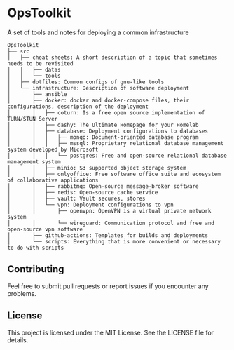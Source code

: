 # OpsToolkit

A set of tools and notes for deploying a common infrastructure

```
OpsToolkit
├── src
│   ├── cheat sheets: A short description of a topic that sometimes needs to be revisited
│   │   ├── datas
│   │   └── tools
│   ├── dotfiles: Common configs of gnu-like tools
│   └── infrastructure: Description of software deployment
│       ├── ansible
│       ├── docker: docker and docker-compose files, their configurations, description of the deployment
│       │   ├── coturn: Is a free open source implementation of TURN/STUN Server
│       │   ├── dashy: The Ultimate Homepage for your Homelab
│       │   ├── database: Deployment configurations to databases
│       │   │   ├── mongo: Document-oriented database program
│       │   │   ├── mssql: Proprietary relational database management system developed by Microsoft
│       │   │   └── postgres: Free and open-source relational database management system
│       │   ├── minio: S3 supported object storage system
│       │   ├── onlyoffice: Free software office suite and ecosystem of collaborative applications
│       │   ├── rabbitmq: Open-source message-broker software
│       │   ├── redis: Open-source cache service
│       │   ├── vault: Vault secures, stores 
│       │   └── vpn: Deployment configurations to vpn
│       │       ├── openvpn: OpenVPN is a virtual private network system
│       │       └── wireguard: Communication protocol and free and open-source vpn software
│       ├── github-actions: Templates for builds and deployments
│       └── scripts: Everything that is more convenient or necessary to do with scripts
```

## Contributing

Feel free to submit pull requests or report issues if you encounter any problems.

## License

This project is licensed under the MIT License. See the LICENSE file for details.